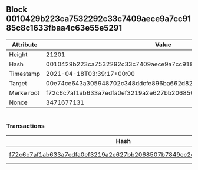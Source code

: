 ## Block 0010429b223ca7532292c33c7409aece9a7cc9185c8c1633fbaa4c63e55e5291

Attribute | Value
--- | ---
Height | 21201
Hash | 0010429b223ca7532292c33c7409aece9a7cc9185c8c1633fbaa4c63e55e5291
Timestamp | 2021-04-18T03:39:17+00:00
Target | 00e74ce643a305948702c348ddcfe896ba662d82c1a228faf4ad12250f07334e
Merke root | f72c6c7af1ab633a7edfa0ef3219a2e627bb2068507b7849ec2d6cf20895dc43
Nonce | 3471677131

```

```

### Transactions

Hash | Amount
--- | ---
[f72c6c7af1ab633a7edfa0ef3219a2e627bb2068507b7849ec2d6cf20895dc43](f72c6c7af1ab633a7edfa0ef3219a2e627bb2068507b7849ec2d6cf20895dc43.md) | 10.00000000 SKEPTI 
